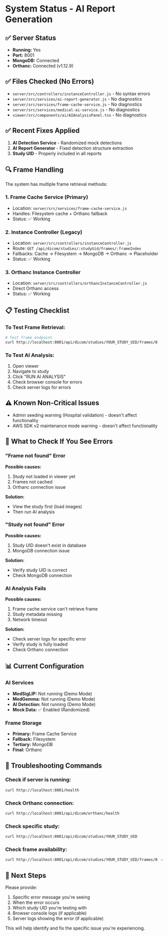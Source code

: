 # System Status - AI Report Generation

## ✅ Server Status
- **Running:** Yes
- **Port:** 8001
- **MongoDB:** Connected
- **Orthanc:** Connected (v1.12.9)

## ✅ Files Checked (No Errors)
- `server/src/controllers/instanceController.js` - No syntax errors
- `server/src/services/ai-report-generator.js` - No diagnostics
- `server/src/services/frame-cache-service.js` - No diagnostics
- `server/src/services/medical-ai-service.js` - No diagnostics
- `viewer/src/components/ai/AIAnalysisPanel.tsx` - No diagnostics

## ✅ Recent Fixes Applied
1. **AI Detection Service** - Randomized mock detections
2. **AI Report Generator** - Fixed detection structure extraction
3. **Study UID** - Properly included in all reports

## 🔍 Frame Handling
The system has multiple frame retrieval methods:

### 1. Frame Cache Service (Primary)
- Location: `server/src/services/frame-cache-service.js`
- Handles: Filesystem cache + Orthanc fallback
- Status: ✅ Working

### 2. Instance Controller (Legacy)
- Location: `server/src/controllers/instanceController.js`
- Route: `GET /api/dicom/studies/:studyUid/frames/:frameIndex`
- Fallbacks: Cache → Filesystem → MongoDB → Orthanc → Placeholder
- Status: ✅ Working

### 3. Orthanc Instance Controller
- Location: `server/src/controllers/orthancInstanceController.js`
- Direct Orthanc access
- Status: ✅ Working

## 📋 Testing Checklist

### To Test Frame Retrieval:
```bash
# Test frame endpoint
curl http://localhost:8001/api/dicom/studies/YOUR_STUDY_UID/frames/0
```

### To Test AI Analysis:
1. Open viewer
2. Navigate to study
3. Click "RUN AI ANALYSIS"
4. Check browser console for errors
5. Check server logs for errors

## ⚠️ Known Non-Critical Issues
- Admin seeding warning (Hospital validation) - doesn't affect functionality
- AWS SDK v2 maintenance mode warning - doesn't affect functionality

## 🎯 What to Check If You See Errors

### "Frame not found" Error
**Possible causes:**
1. Study not loaded in viewer yet
2. Frames not cached
3. Orthanc connection issue

**Solution:**
- View the study first (load images)
- Then run AI analysis

### "Study not found" Error
**Possible causes:**
1. Study UID doesn't exist in database
2. MongoDB connection issue

**Solution:**
- Verify study UID is correct
- Check MongoDB connection

### AI Analysis Fails
**Possible causes:**
1. Frame cache service can't retrieve frame
2. Study metadata missing
3. Network timeout

**Solution:**
- Check server logs for specific error
- Verify study is fully loaded
- Check Orthanc connection

## 📊 Current Configuration

### AI Services
- **MedSigLIP:** Not running (Demo Mode)
- **MedGemma:** Not running (Demo Mode)
- **AI Detection:** Not running (Demo Mode)
- **Mock Data:** ✅ Enabled (Randomized)

### Frame Storage
- **Primary:** Frame Cache Service
- **Fallback:** Filesystem
- **Tertiary:** MongoDB
- **Final:** Orthanc

## 🔧 Troubleshooting Commands

### Check if server is running:
```bash
curl http://localhost:8001/health
```

### Check Orthanc connection:
```bash
curl http://localhost:8001/api/dicom/orthanc/health
```

### Check specific study:
```bash
curl http://localhost:8001/api/dicom/studies/YOUR_STUDY_UID
```

### Check frame availability:
```bash
curl http://localhost:8001/api/dicom/studies/YOUR_STUDY_UID/frames/0 -o test-frame.png
```

## 📝 Next Steps

Please provide:
1. Specific error message you're seeing
2. When the error occurs
3. Which study UID you're testing with
4. Browser console logs (if applicable)
5. Server logs showing the error (if applicable)

This will help identify and fix the specific issue you're experiencing.
